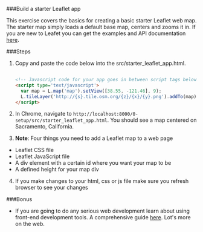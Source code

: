 ###Build a starter Leaflet app

This exercise covers the basics for creating a basic starter Leaflet web map.
The starter map simply loads a default base map, centers and zooms it in.
If you are new to Leafet you can get the examples and API documentation [here](http://leafletjs.com/).

###Steps

1. Copy and paste the code below into the src/starter_leaflet_app.html.

    ```html

    <!-- Javascript code for your app goes in between script tags below -->
    <script type='text/javascript'>
      var map = L.map('map').setView([38.55, -121.46], 9);
      L.tileLayer('http://{s}.tile.osm.org/{z}/{x}/{y}.png').addTo(map);
    </script>


    ```

2. In Chrome, navigate to `http://localhost:8000/0-setup/src/starter_leaflet_app.html`. You should see a map centered on Sacramento, California.

3. __Note__: Four things you need to add a Leaflet map to a web page
 * Leaflet CSS file
 * Leaflet JavaScript file
 * A div element with a certain id where you want your map to be 
 * A defined height for your map div

4. If you make changes to your html, css or js file make sure you refresh browser to see your changes

###Bonus

* If you are going to do any serious web development learn about using front-end development tools. A comprehensive guide [here](https://www.gitbook.com/book/frontendmasters/front-end-handbook/details). Lot's more on the web.
